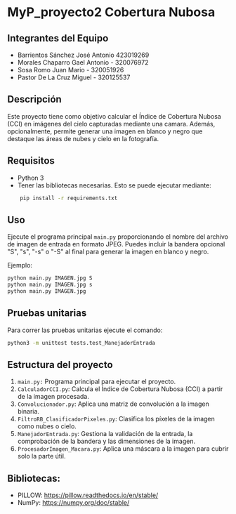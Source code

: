 # MyP_proyecto2 Cobertura Nubosa

## Integrantes del Equipo
* Barrientos Sánchez José Antonio 423019269
* Morales Chaparro Gael Antonio - 320076972
* Sosa Romo Juan Mario - 320051926
* Pastor De La Cruz Miguel - 320125537

## Descripción
Este proyecto tiene como objetivo calcular el Índice de Cobertura Nubosa (CCI) en imágenes del cielo capturadas mediante una camara. Además, opcionalmente, permite generar una imagen en blanco y negro que destaque las áreas de nubes y cielo en la fotografía.

## Requisitos

- Python 3
- Tener las bibliotecas necesarias. Esto se puede ejecutar mediante:
```bash
    pip install -r requirements.txt
```

## Uso

Ejecute el programa principal `main.py` proporcionando el nombre del archivo de imagen de entrada en formato JPEG. Puedes incluir la bandera opcional "S", "s", "-s" o "-S"  al final para generar la imagen en blanco y negro. 

Ejemplo:

```bash
python main.py IMAGEN.jpg S
python main.py IMAGEN.jpg s
python main.py IMAGEN.jpg
```

## Pruebas unitarias
Para correr las pruebas unitarias ejecute el comando:

```bash
python3 -m unittest tests.test_ManejadorEntrada
```


## Estructura del proyecto

1.  `main.py:` Programa principal para ejecutar el proyecto.
2.  `CalculadorCCI.py`: Calcula el Índice de Cobertura Nubosa (CCI) a partir de la imagen procesada.
3.  `Convolucionador.py`: Aplica una matriz de convolución a la imagen binaria.
4.  `FiltroRB_ClasificadorPixeles.py`: Clasifica los píxeles de la imagen como nubes o cielo.
5.  `ManejadorEntrada.py`: Gestiona la validación de la entrada, la comprobación de la bandera y las dimensiones de la imagen.
6.  `ProcesadorImagen_Macara.py`: Aplica una máscara a la imagen para cubrir solo la parte útil.

## Bibliotecas:

- PILLOW: https://pillow.readthedocs.io/en/stable/
- NumPy: https://numpy.org/doc/stable/





